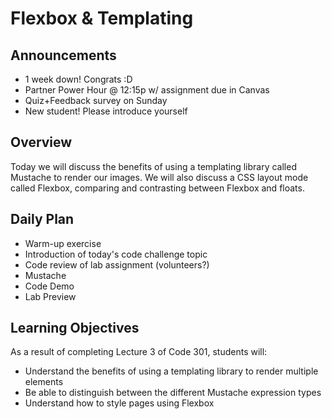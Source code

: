 # Flexbox & Templating

## Announcements

- 1 week down!  Congrats :D
- Partner Power Hour @ 12:15p w/ assignment due in Canvas
- Quiz+Feedback survey on Sunday
- New student!  Please introduce yourself


## Overview

Today we will discuss the benefits of using a templating library called Mustache to render our images. We will also discuss a CSS layout mode called Flexbox, comparing and contrasting between Flexbox and floats.

## Daily Plan

- Warm-up exercise
- Introduction of today's code challenge topic
- Code review of lab assignment (volunteers?)
- Mustache
- Code Demo
- Lab Preview

## Learning Objectives

As a result of completing Lecture 3 of Code 301, students will:

- Understand the benefits of using a templating library to render multiple elements
- Be able to distinguish between the different Mustache expression types
- Understand how to style pages using Flexbox
